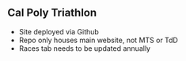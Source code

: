 ## Cal Poly Triathlon 

- Site deployed via Github
- Repo only houses main website, not MTS or TdD
- Races tab needs to be updated annually
